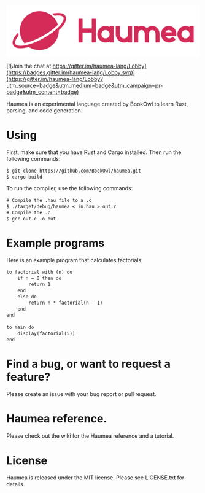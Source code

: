 <div align='center'>
  <img src='haumea.png' alt='Haumea'>
</div>

[![Join the chat at https://gitter.im/haumea-lang/Lobby](https://badges.gitter.im/haumea-lang/Lobby.svg)](https://gitter.im/haumea-lang/Lobby?utm_source=badge&utm_medium=badge&utm_campaign=pr-badge&utm_content=badge)

Haumea is an experimental language created by BookOwl to learn Rust, parsing, and code generation.

# Using

First, make sure that you have Rust and Cargo installed. Then run the following commands:

```
$ git clone https://github.com/BookOwl/haumea.git
$ cargo build
```

To run the compiler, use the following commands:

```
# Compile the .hau file to a .c
$ ./target/debug/haumea < in.hau > out.c
# Compile the .c
$ gcc out.c -o out
```

# Example programs

Here is an example program that calculates factorials:

```
to factorial with (n) do
    if n = 0 then do
        return 1
    end
    else do
        return n * factorial(n - 1)
    end
end

to main do
    display(factorial(5))
end
```

# Find a bug, or want to request a feature?
Please create an issue with your bug report or pull request.

# Haumea reference.
Please check out the wiki for the Haumea reference and a tutorial.

# License
Haumea is released under the MIT license. Please see LICENSE.txt for details.
